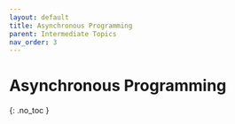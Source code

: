 ```yaml
---
layout: default
title: Asynchronous Programming
parent: Intermediate Topics
nav_order: 3
---
```


# Asynchronous Programming
{: .no_toc }
